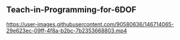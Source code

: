 ## Teach-in-Programming-for-6DOF



https://user-images.githubusercontent.com/90580636/146714065-29e623ec-09ff-4f8a-b2bc-7b2353668803.mp4

